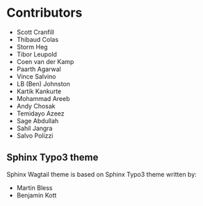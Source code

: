 # Contributors

-   Scott Cranfill
-   Thibaud Colas
-   Storm Heg
-   Tibor Leupold
-   Coen van der Kamp
-   Paarth Agarwal
-   Vince Salvino
-   LB (Ben) Johnston
-   Kartik Kankurte
-   Mohammad Areeb
-   Andy Chosak
-   Temidayo Azeez
-   Sage Abdullah
-   Sahil Jangra
-   Salvo Polizzi

## Sphinx Typo3 theme

Sphinx Wagtail theme is based on Sphinx Typo3 theme written by:

-   Martin Bless
-   Benjamin Kott
